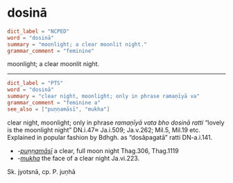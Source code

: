 # dosinā

``` toml
dict_label = "NCPED"
word = "dosinā"
summary = "moonlight; a clear moonlit night."
grammar_comment = "feminine"
```

moonlight; a clear moonlit night.

--------------------

``` toml
dict_label = "PTS"
word = "dosinā"
summary = "clear night, moonlight; only in phrase ramaṇīyā va"
grammar_comment = "feminine a"
see_also = ["puṇṇamāsī", "mukha"]
```

clear night, moonlight; only in phrase *ramaṇīyā vata bho dosinā ratti* “lovely is the moonlight night” DN.i.47≈ Ja.i.509; Ja.v.262; Mil.5, Mil.19 etc. Explained in popular fashion by Bdhgh. as “dosâpagatā” ratti DN\-a.i.141.

* *\-[puṇṇamāsī](puṇṇamāsī.md)* a clear, full moon night Thag.306, Thag.1119
* *\-[mukha](mukha.md)* the face of a clear night Ja.vi.223.

Sk. jyotsnā, cp. P. juṇhā

